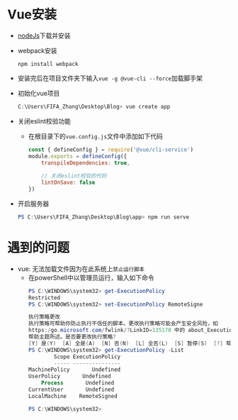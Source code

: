 # Vue安装
* [nodeJs](http://nodejs.cn/)下载并安装
* webpack安装
  ```
  npm install webpack
  ```

* 安装完后在项目文件夹下输入`vue -g @vue-cli --force`加载脚手架
* 初始化vue项目
  ```powershell
  C:\Users\FIFA_Zhang\Desktop\Blog> vue create app
  ```

* 关闭eslint校验功能
  * 在根目录下的`vue.config.js`文件中添加如下代码
    ```js
    const { defineConfig } = require('@vue/cli-service')
    module.exports = defineConfig({
        transpileDependencies: true,
        
        // 关闭eslint校验的代码
        lintOnSave: false
    })
    ``` 
* 开启服务器
  ```powerShell
  PS C:\Users\FIFA_Zhang\Desktop\Blog\app> npm run serve 
  ```

# 遇到的问题
* vue: 无法加载文件因为在此系统上`禁止运行脚本`
  * 在powerShell中以管理员运行，输入如下命令
    ```powerShell
    PS C:\WINDOWS\system32> get-ExecutionPolicy
    Restricted
    PS C:\WINDOWS\system32> set-ExecutionPolicy RemoteSigne

    执行策略更改
    执行策略可帮助你防止执行不信任的脚本。更改执行策略可能会产生安全风险，如
    https:/go.microsoft.com/fwlink/?LinkID=135170 中的 about_Execution_Policies
    帮助主题所述。是否要更改执行策略?
    [Y] 是(Y)  [A] 全是(A)  [N] 否(N)  [L] 全否(L)  [S] 暂停(S)  [?] 帮助 (默认值为“N”): A
    PS C:\WINDOWS\system32> get-ExecutionPolicy -List
            Scope ExecutionPolicy
            ----- ---------------
    MachinePolicy       Undefined
    UserPolicy       Undefined
        Process       Undefined
    CurrentUser       Undefined
    LocalMachine    RemoteSigned

    PS C:\WINDOWS\system32>
    ```
